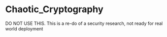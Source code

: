 # Chaotic_Cryptography
DO NOT USE THIS. This is a re-do of a security research, not ready for real world deployment
